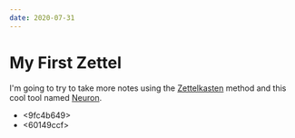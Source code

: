 ```yaml
---
date: 2020-07-31
---
```


# My First Zettel

I'm going to try to take more notes using the
[Zettelkasten](https://neuron.zettel.page/2011401.html) method and this cool
tool named [Neuron](https://neuron.zettel.page/).

* <9fc4b649>
* <60149ccf>
